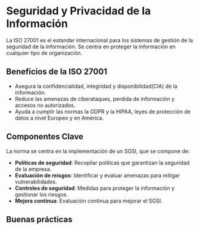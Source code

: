 # Seguridad y Privacidad de la Información

La ISO 27001 es el estandar internacional para los sistemas de gestión de la seguridad de la información. Se centra en proteger la información en cualquier tipo de organización.

## Beneficios de la ISO 27001

- Asegura la confidencialidad, integridad y disponibilidad(CIA) de la información.
- Reduce las amenazas de ciberataques, perdida de información y accesos no autorizados.
- Ayuda a cumplir las normas la GDPR y la HIPAA, leyes de protección de datos a nivel Europeo y en América.

## Componentes Clave
La norma se centra en la implementación de un SGSI, que se compone de:

- **Políticas de seguridad**: Recopilar políticas que garantizan la seguridad de la empresa.
- **Evaluación de reisgos**: Identificar y evaluar amenazas para mitigar vulnerabilidades.
- **Controles de seguridad**: Medidas para proteger la información y gestionar los riesgos.
- **Mejora continua**: Evaluación continua para mejorar el SGSI.

## Buenas prácticas